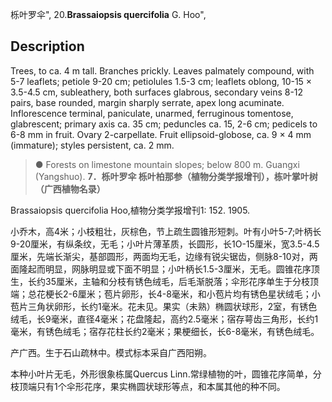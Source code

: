 栎叶罗伞",
20.**Brassaiopsis quercifolia** G. Hoo",

## Description
Trees, to ca. 4 m tall. Branches prickly. Leaves palmately compound, with 5-7 leaflets; petiole 9-20 cm; petiolules 1.5-3 cm; leaflets oblong, 10-15 × 3.5-4.5 cm, subleathery, both surfaces glabrous, secondary veins 8-12 pairs, base rounded, margin sharply serrate, apex long acuminate. Inflorescence terminal, paniculate, unarmed, ferruginous tomentose, glabrescent; primary axis ca. 35 cm; peduncles ca. 15, 2-6 cm; pedicels to 6-8 mm in fruit. Ovary 2-carpellate. Fruit ellipsoid-globose, ca. 9 × 4 mm (immature); styles persistent, ca. 2 mm.

> ● Forests on limestone mountain slopes; below 800 m. Guangxi (Yangshuo).
**7．栎叶罗伞 栎叶柏那参（植物分类学报增刊），栋叶掌叶树（广西植物名录）**

Brassaiopsis quercifolia Hoo,植物分类学报增刊1: 152. 1905.

小乔木，高4米；小枝粗壮，灰棕色，节上疏生圆锥形短刺。叶有小叶5-7;叶柄长9-20厘米，有纵条纹，无毛；小叶片薄革质，长圆形，长1O-15厘米，宽3.5-4.5厘米，先端长渐尖，基部圆形，两面均无毛，边缘有锐尖锯齿，侧脉8-10对，两面隆起而明显，网脉明显或下面不明显；小叶柄长1.5-3厘米，无毛。圆锥花序顶生，长约35厘米，主轴和分枝有锈色绒毛，后毛渐脱落；伞形花序单生于分枝顶端；总花梗长2-6厘米；苞片卵形，长4-8毫米，和小苞片均有锈色星状绒毛；小苞片三角状卵形，长约1毫米。花未见。果实（未熟）椭圆状球形，2室，有锈色绒毛，长9毫米，直径4毫米；花盘隆起，高约2.5毫米；宿存萼齿三角形，长约1毫米，有锈色绒毛；宿存花柱长约2毫米；果梗细长，长6-8毫米，有锈色绒毛。

产广西。生于石山疏林中。模式标本采自广西阳朔。

本种小叶片无毛，外形很象栋属Quercus Linn.常绿植物的叶，圆锥花序简单，分枝顶端只有1个伞形花序，果实椭圆状球形等点，和本属其他的种不同。
